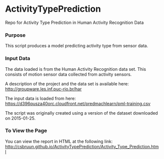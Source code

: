 ActivityTypePrediction
======================

Repo for Activity Type Prediction in Human Activity Recognition Data


### Purpose
This script produces a model predicting activity type  from sensor data.


### Input Data
The data loaded is from the Human Activity Recognition data set.  This consists of motion sensor data collected from activity sensors.

A description of the project and the data set is available here: 
http://groupware.les.inf.puc-rio.br/har

The input data is loaded from here: 
https://d396qusza40orc.cloudfront.net/predmachlearn/pml-training.csv

The script was originally created using a version of the dataset downloaded on 2015-01-25.


### To View the Page
You can view the report in HTML at the following link:
http://csbruun.github.io/ActivityTypePrediction/Activity_Type_Prediction.html
